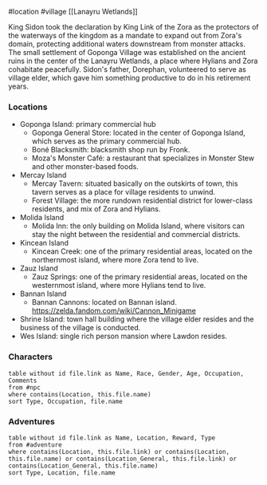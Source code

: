 #location #village [[Lanayru Wetlands]]

King Sidon took the declaration by King Link of the Zora as the protectors of the waterways of the kingdom as a mandate to expand out from Zora's domain, protecting additional waters downstream from monster attacks. The small settlement of Goponga Village was established on the ancient ruins in the center of the Lanayru Wetlands, a place where Hylians and Zora cohabitate peacefully. Sidon's father, Dorephan, volunteered to serve as village elder, which gave him something productive to do in his retirement years.

### Locations

* Goponga Island: primary commercial hub
	* Goponga General Store: located in the center of Goponga Island, which serves as the primary commercial hub.
	* Boné Blacksmith: blacksmith shop run by Fronk.
	* Moza's Monster Café: a restaurant that specializes in Monster Stew and other monster-based foods.
* Mercay Island
	* Mercay Tavern: situated basically on the outskirts of town, this tavern serves as a place for village residents to unwind.
	* Forest Village: the more rundown residential district for lower-class residents, and mix of Zora and Hylians.
* Molida Island
	* Molida Inn: the only building on Molida Island, where visitors can stay the night between the residential and commercial districts.
* Kincean Island
	* Kincean Creek: one of the primary residential areas, located on the northernmost island, where more Zora tend to live.
* Zauz Island
	* Zauz Springs: one of the primary residential areas, located on the westernmost island, where more Hylians tend to live.
* Bannan Island
	* Bannan Cannons: located on Bannan island. https://zelda.fandom.com/wiki/Cannon_Minigame
* Shrine Island: town hall building where the village elder resides and the business of the village is conducted.
* Wes Island: single rich person mansion where Lawdon resides.

### Characters
```dataview
table without id file.link as Name, Race, Gender, Age, Occupation, Comments
from #npc
where contains(Location, this.file.name)
sort Type, Occupation, file.name
```

### Adventures
```dataview
table without id file.link as Name, Location, Reward, Type
from #adventure
where contains(Location, this.file.link) or contains(Location, this.file.name) or contains(Location_General, this.file.link) or contains(Location_General, this.file.name)
sort Type, Location, file.name
```

